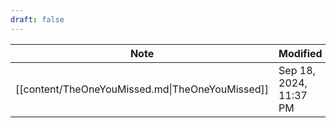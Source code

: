 ```yaml
---
draft: false
---
```

| Note                                            | Modified               |
| ----------------------------------------------- | ---------------------- |
| [[content/TheOneYouMissed.md\|TheOneYouMissed]] | Sep 18, 2024, 11:37 PM |
